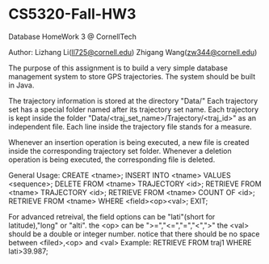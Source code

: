 CS5320-Fall-HW3
===============

Database HomeWork 3 @ CornellTech

Author: Lizhang Li(ll725@cornell.edu)
        Zhigang Wang(zw344@cornell.edu)

The purpose of this assignment is to build a very simple database management system to store GPS trajectories. The system should be built in Java.

The trajectory information is stored at the directory "Data/"
Each trajectory set has a special folder named after its trajectory set name.
Each trajectory is kept inside the folder "Data/\<traj_set_name\>/Trajectory/\<traj_id\>" as an independent file.
Each line inside the trajectory file stands for a measure.

Whenever an insertion operation is being executed, a new file is created inside the corresponding trajectory set folder.
Whenever a deletion operation is being executed, the corresponding file is deleted.

General Usage:
    CREATE \<tname\>;
    INSERT INTO \<tname\> VALUES \<sequence\>;
    DELETE FROM \<tname\> TRAJECTORY \<id\>;
    RETRIEVE FROM \<tname\> TRAJECTORY \<id\>;
    RETRIEVE FROM \<tname\> COUNT OF \<id\>;
    RETRIEVE FROM \<tname\> WHERE \<field\>\<op\>\<val\>;
    EXIT;

For advanced retreival, the field options can be "lati"(short for latitude),"long" or "alti".
    the \<op\> can be "\>=","\<=","=","\<","\>"
    the \<val\> should be a double or integer number.
    notice that there should be no space between \<filed\>,\<op\> and \<val\>
Example:
    RETRIEVE FROM traj1 WHERE lati\>39.987;

